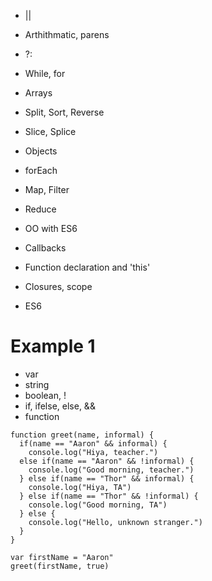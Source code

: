 * ||

* Arthithmatic, parens

* ?:

* While, for

* Arrays

* Split, Sort, Reverse

* Slice, Splice

* Objects

* forEach

* Map, Filter

* Reduce

* OO with ES6

* Callbacks

* Function declaration and 'this'

* Closures, scope

* ES6

Example 1
=========

* var
* string
* boolean, !
* if, ifelse, else, &&
* function

```
function greet(name, informal) {
  if(name == "Aaron" && informal) {
    console.log("Hiya, teacher.")
  else if(name == "Aaron" && !informal) {
    console.log("Good morning, teacher.")    
  } else if(name == "Thor" && informal) {
    console.log("Hiya, TA")
  } else if(name == "Thor" && !informal) {
    console.log("Good morning, TA")
  } else {
    console.log("Hello, unknown stranger.")
  }
}

var firstName = "Aaron"
greet(firstName, true)
```
